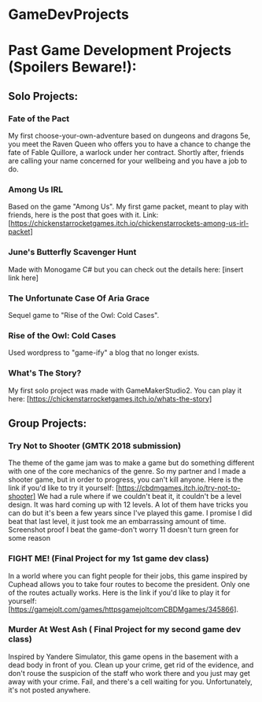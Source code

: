 # GameDevProjects
# Past Game Development Projects (Spoilers Beware!):
## Solo Projects:
### Fate of the Pact
My first choose-your-own-adventure based on dungeons and dragons 5e, you meet the Raven Queen who offers you to have a chance to change the fate of Fable Quillore, a warlock under her contract. Shortly after, friends are calling your name concerned for your wellbeing and you have a job to do.
### Among Us IRL
Based on the game "Among Us". My first game packet, meant to play with friends, here is the post that goes with it. Link: [https://chickenstarrocketgames.itch.io/chickenstarrockets-among-us-irl-packet]
### June's Butterfly Scavenger Hunt
Made with Monogame C# but you can check out the details here: [insert link here]
### The Unfortunate Case Of Aria Grace
Sequel game to "Rise of the Owl: Cold Cases". 
### Rise of the Owl: Cold Cases
Used wordpress to "game-ify" a blog that no longer exists. 
### What's The Story?
My first solo project was made with GameMakerStudio2. You can play it here: [https://chickenstarrocketgames.itch.io/whats-the-story]
## Group Projects:
### Try Not to Shooter (GMTK 2018 submission)
The theme of the game jam was to make a game but do something different with one of the core mechanics of the genre. So my partner and I made a shooter game, but in order to progress, you can't kill anyone. Here is the link if you'd like to try it yourself: [https://cbdmgames.itch.io/try-not-to-shooter]
We had a rule where if we couldn't beat it, it couldn't be a level design. It was hard coming up with 12 levels. A lot of them have tricks you can do but it's been a few years since I've played this game. I promise I did beat that last level, it just took me an embarrassing amount of time.
Screenshot proof I beat the game-don't worry 11 doesn't turn green for some reason
### FIGHT ME! (Final Project for my 1st game dev class)
In a world where you can fight people for their jobs, this game inspired by Cuphead allows you to take four routes to become the president. Only one of the routes actually works. Here is the link if you'd like to play it for yourself: [https://gamejolt.com/games/httpsgamejoltcomCBDMgames/345866]. 
### Murder At West Ash ( Final Project for my second game dev class)
Inspired by Yandere Simulator, this game opens in the basement with a dead body in front of you. Clean up your crime, get rid of the evidence, and don't rouse the suspicion of the staff who work there and you just may get away with your crime. Fail, and there's a cell waiting for you. Unfortunately, it's not posted anywhere.
